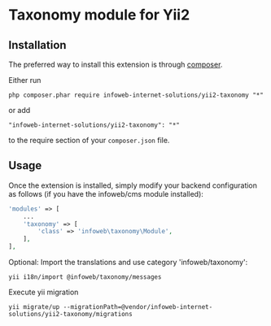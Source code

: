Taxonomy module for Yii2
========================

Installation
------------

The preferred way to install this extension is through [composer](http://getcomposer.org/download/).

Either run

```
php composer.phar require infoweb-internet-solutions/yii2-taxonomy "*"
```

or add

```
"infoweb-internet-solutions/yii2-taxonomy": "*"
```

to the require section of your `composer.json` file.


Usage
-----

Once the extension is installed, simply modify your backend configuration as follows (if you have the infoweb/cms module installed):

```php
'modules' => [
    ...
    'taxonomy' => [
        'class' => 'infoweb\taxonomy\Module',
    ],
],
```

Optional: Import the translations and use category 'infoweb/taxonomy':
```
yii i18n/import @infoweb/taxonomy/messages
```

Execute yii migration
```
yii migrate/up --migrationPath=@vendor/infoweb-internet-solutions/yii2-taxonomy/migrations
```
